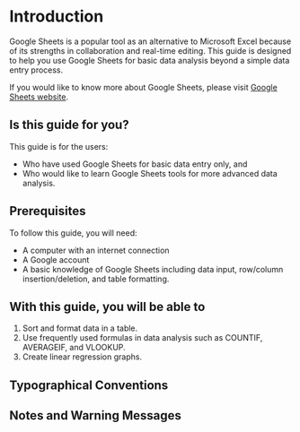 # Introduction
 Google Sheets is a popular tool as an alternative to Microsoft Excel because of its strengths in collaboration and real-time editing. This guide is designed to help you use Google Sheets for basic data analysis beyond a simple data entry process.

 If you would like to know more about Google Sheets, please visit [Google Sheets website](https://workspace.google.com/intl/en_ca/products/sheets/).

## Is this guide for you?
 This guide is for the users:  

  * Who have used Google Sheets for basic data entry only, and
  * Who would like to learn Google Sheets tools for more advanced data analysis.  

## Prerequisites
 To follow this guide, you will need:  

  * A computer with an internet connection
  * A Google account
  * A basic knowledge of Google Sheets including data input, row/column insertion/deletion, and table formatting.

## With this guide, you will be able to
1. Sort and format data in a table.
2. Use frequently used formulas in data analysis such as COUNTIF, AVERAGEIF, and VLOOKUP.
3. Create linear regression graphs.

## Typographical Conventions

## Notes and Warning Messages
